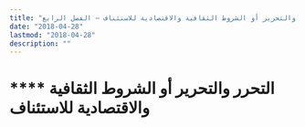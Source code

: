 ```yaml
---
title: "التحرر والتحرير أو الشروط الثقافية والاقتصادية للاستئناف – الفصل الرابع"
date: "2018-04-28"
lastmod: "2018-04-28"
description: ""
---
```

# **** **التحرر والتحرير** أو الشروط الثقافية والاقتصادية للاستئناف

###